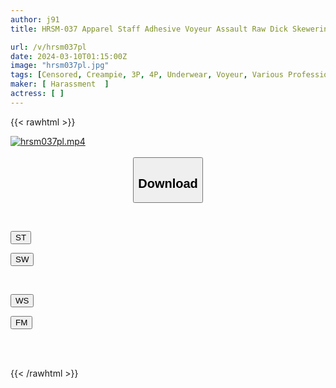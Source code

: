 ```yaml
---
author: j91
title: HRSM-037 Apparel Staff Adhesive Voyeur Assault Raw Dick Skewering Chicken 2

url: /v/hrsm037pl
date: 2024-03-10T01:15:00Z
image: "hrsm037pl.jpg"
tags: [Censored, Creampie, 3P, 4P, Underwear, Voyeur, Various Professions, Evil	]
maker: [ Harassment  ]
actress: [ ]
---
```



{{< rawhtml >}}

<div class="video" data-videoid="O2YG1P9wdWUZV11">
    <a href="javascript:;">
        <img src="/v/hrsm037pl/hrsm037pl.jpg" width="WIDTH" height="HEIGHT" alt="hrsm037pl.mp4" loading="lazy">
    </a>
</div>

<script type="text/javascript" src="https://j91.asia/asset/on-demand-st.js"></script>

<br>
  <link rel="stylesheet" href="https://j91.asia/asset/bs5.css">
  
  <center>
  <button class="btn btn-primary" type="button" data-bs-toggle="collapse" data-bs-target=".multi-collapse" aria-expanded="false" aria-controls="multiCollapseExample1 multiCollapseExample2"><h2>Download</h2></button></center>
</p>
<div class="row">
  <div class="col">
    <div class="collapse multi-collapse" id="multiCollapseExample1">
      <div class="card card-body">
	      	      <br>
<div class="buttons">  
<p><a href="https://streamtape.to/v/O2YG1P9wdWUZV11" target="_blank"><button class="btn-hover color-3"><i class="fa fa-download"></i> ST</button></a></p>
<p><a href="https://cdnwish.com/466kz8koiwxz" target="_blank"><button class="btn-hover color-2"><i class="fa fa-download"></i> SW</button></a></p></div>
    </div>
  </div>
</div>
  <div class="col">
    <div class="collapse multi-collapse" id="multiCollapseExample2">
      <div class="card card-body">
	      <br>
<div class="buttons">
<p><a href="https://wolfstream.tv/ts9u57950rdz"><button class="btn-hover color-9"><i class="fa fa-download"></i> WS</button></a></p>
<p><a href="https://filemoon.sx/d/0ta8d2nxhec2"><button class="btn-hover color-8"><i class="fa fa-download"></i> FM</button></a></p></div>
<br><br>
      </div>
    </div>
  </div>
</div>

{{< /rawhtml >}}